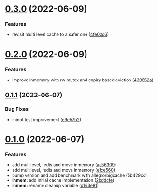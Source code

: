 # [0.3.0](https://github.com/damianopetrungaro/go-cache/compare/v0.2.0...v0.3.0) (2022-06-09)


### Features

* revisit multi level cache to a safer one ([4fe03c6](https://github.com/damianopetrungaro/go-cache/commit/4fe03c685dc5695f45329738b6c6dd1fd4d9f972))



# [0.2.0](https://github.com/damianopetrungaro/go-cache/compare/v0.1.1...v0.2.0) (2022-06-09)


### Features

* improve inmemory with rw mutex and expiry based eviction ([439552a](https://github.com/damianopetrungaro/go-cache/commit/439552a541f7853b44af3872d623865611578830))



## [0.1.1](https://github.com/damianopetrungaro/go-cache/compare/v0.1.0...v0.1.1) (2022-06-07)


### Bug Fixes

* minot test improvement ([e9e57b2](https://github.com/damianopetrungaro/go-cache/commit/e9e57b2cec9f0d345f3eb21e589e8ab9e144d76e))



# [0.1.0](https://github.com/damianopetrungaro/go-cache/compare/2bddcfe8df2a6313918681ec87f9b857a7d43781...v0.1.0) (2022-06-07)


### Features

* add multilevel, redis and move inmemory ([aa56309](https://github.com/damianopetrungaro/go-cache/commit/aa56309149bb5a1041de9de991e80d523c1c9a6a))
* add multilevel, redis and move inmemory ([e1ce560](https://github.com/damianopetrungaro/go-cache/commit/e1ce560320f3a2820b068709235d6fb0c3da804f))
* bump version and add benchmark with allegro/bigcache ([5b429cc](https://github.com/damianopetrungaro/go-cache/commit/5b429ccd534ec8d81a8745dcf1cfd344d209d058))
* **inmem:** add initial cache implementation ([2bddcfe](https://github.com/damianopetrungaro/go-cache/commit/2bddcfe8df2a6313918681ec87f9b857a7d43781))
* **inmem:** rename cleanup variable ([d163e81](https://github.com/damianopetrungaro/go-cache/commit/d163e81a3d4ed047d0a235a5102ed31835531103))




